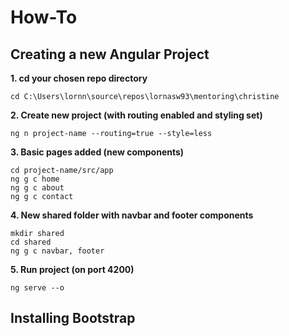 # How-To

## Creating a new Angular Project

**1. cd your chosen repo directory**
```
cd C:\Users\lornn\source\repos\lornasw93\mentoring\christine
```

**2. Create new project (with routing enabled and styling set)**
```
ng n project-name --routing=true --style=less
```

**3. Basic pages added (new components)**
```
cd project-name/src/app
ng g c home
ng g c about
ng g c contact
```

**4. New shared folder with navbar and footer components**
```
mkdir shared
cd shared
ng g c navbar, footer
```

**5. Run project (on port 4200)**
```
ng serve --o
```

## Installing Bootstrap
